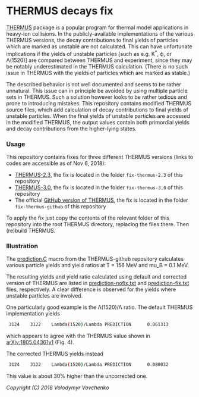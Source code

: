 # THERMUS decays fix
[THERMUS](https://doi.org/10.1016/j.cpc.2008.08.001) package is a popular program for thermal model applications in heavy-ion collisions. In the publicly-available implementations of the various THERMUS versions, the decay contributions to final yields of particles which are marked as unstable are not calculated. This can have unfortunate implications if the yields of unstable particles [such as e.g. K<sup>*</sup>, &varphi;, or &Lambda;(1520)] are compared between THERMUS and experiment, since they may be notably underestimated in the THERMUS calculation. (There is no such issue in THERMUS with the yields of particles which are marked as stable.)

The described behavior is not well documented and seems to be rather unnatural.
This issue can in principle be avoided by using multiple particle sets in THERMUS.
Such a solution however looks to be rather tedious and prone to introducing mistakes.
This repository contains modified THERMUS source files, which add calculation of decay contributions to final yields of unstable particles.
When the final yields of unstable particles are accessed in the modified THERMUS, the output values contain both primordial yields and decay contributions from the higher-lying states.

### Usage

This repository contains fixes for three different THERMUS versions (links to codes are accessible as of Nov 6, 2018):

- [THERMUS-2.3](http://www.phy.uct.ac.za/sites/default/files/image_tool/images/281/people/wheaton/thermus/THERMUSV2-3.tar.gz), the fix is located in the folder `fix-thermus-2.3` of this repository
- [THERMUS-3.0](http://www.phy.uct.ac.za/sites/default/files/image_tool/images/281/people/wheaton/thermus/THERMUSV3-0.tar.gz), the fix is located in the folder `fix-thermus-3.0` of this repository
- The official [GitHub version of THERMUS](https://github.com/thermus-project/THERMUS),  the fix is located in the folder `fix-thermus-github` of this repository

To apply the fix just copy the contents of the relevant folder of this repository into the root THERMUS directory, replacing the files there. Then (re)build THERMUS.

### Illustration

The [prediction.C](https://github.com/thermus-project/THERMUS/blob/master/test/prediction.C) macro from the THERMUS-github repository calculates various particle yields and yield ratios at T = 156 MeV and mu_B = 0.1 MeV.

The resulting yields and yield ratio calculated using default and corrected version of THERMUS are listed in [prediction-nofix.txt](prediction-nofix.txt) and [prediction-fix.txt](prediction-fix.txt) files, respectively.
A clear difference is observed for the yields where unstable particles are involved.

One particularly good example is the &Lambda;(1520)/&Lambda; ratio. The default THERMUS implementation yields
```bash
 3124 	 3122 	 Lambda(1520)/Lambda PREDICTION 	 0.061313
```
which appears to agree with the THERMUS value shown in [arXiv:1805.04361v1](http://arxiv.org/pdf/1805.04361v1.pdf) (Fig. 4).

The corrected THERMUS yields instead
```bash
 3124 	 3122 	 Lambda(1520)/Lambda PREDICTION 	 0.080032
```
This value is about 30% higher than the uncorrected one.

*Copyright (C) 2018  Volodymyr Vovchenko*